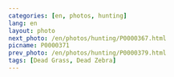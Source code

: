 ```yaml
---
categories: [en, photos, hunting]
lang: en
layout: photo
next_photo: /en/photos/hunting/P0000367.html
picname: P0000371
prev_photo: /en/photos/hunting/P0000379.html
tags: [Dead Grass, Dead Zebra]
---
```

